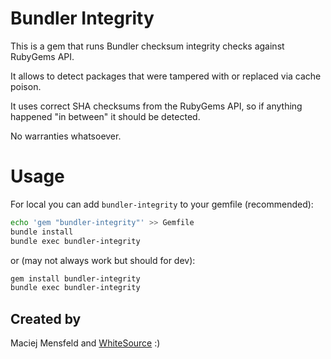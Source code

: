 # Bundler Integrity

This is a gem that runs Bundler checksum integrity checks against RubyGems API.

It allows to detect packages that were tampered with or replaced via cache poison.

It uses correct SHA checksums from the RubyGems API, so if anything happened "in between" it should be detected.

No warranties whatsoever.

# Usage

For local you can add `bundler-integrity` to your gemfile (recommended):

```bash
echo 'gem "bundler-integrity"' >> Gemfile
bundle install
bundle exec bundler-integrity
```

or (may not always work but should for dev):

```bash
gem install bundler-integrity
bundle exec bundler-integrity
```

## Created by

Maciej Mensfeld and [WhiteSource](https://www.whitesourcesoftware.com/) :)
